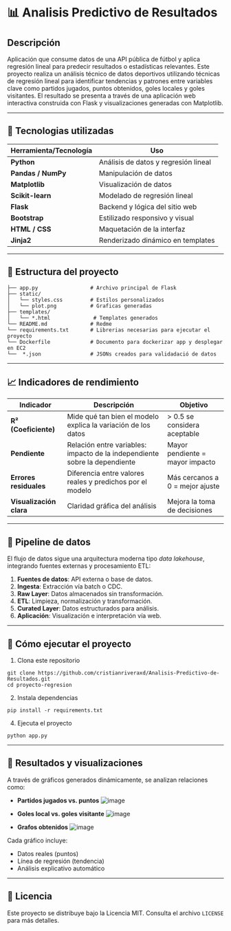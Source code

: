 # 📊 Analisis Predictivo de Resultados
## Descripción 
Aplicación que consume datos de una API pública de fútbol y aplica regresión lineal para predecir resultados o estadísticas relevantes.
Este proyecto realiza un análisis técnico de datos deportivos utilizando técnicas de regresión lineal para identificar tendencias y patrones entre variables clave como partidos jugados, puntos obtenidos, goles locales y goles visitantes. El resultado se presenta a través de una aplicación web interactiva construida con Flask y visualizaciones generadas con Matplotlib.
***
## 🔧 Tecnologias utilizadas 
| Herramienta/Tecnología  | Uso                                    |
| -------------------------- | ---------------------------------------- |
| **Python**         | Análisis de datos y regresión lineal |
| **Pandas / NumPy** | Manipulación de datos                 |
| **Matplotlib**     | Visualización de datos                |
| **Scikit-learn**   | Modelado de regresión lineal          |
| **Flask**          | Backend y lógica del sitio web        |
| **Bootstrap**      | Estilizado responsivo y visual         |
| **HTML / CSS**     | Maquetación de la interfaz            |
| **Jinja2**         | Renderizado dinámico en templates     |
***
## 📁 Estructura del proyecto
```#
├── app.py                 # Archivo principal de Flask
├── static/
│   └── styles.css         # Estilos personalizados
│   └── plot.png           # Graficas generadas
├── templates/
│   └── *.html              # Templates generados
└── README.md              # Redme
└── requirements.txt       # Librerias necesarias para ejecutar el proyecto
└── Dockerfile             # Documento para dockerizar app y desplegar en EC2
└──  *.json                # JSONs creados para validadació de datos

```
***
## 📈 Indicadores de rendimiento
| Indicador                      | Descripción                                                                | Objetivo                         |
| -------------------------------- | ----------------------------------------------------------------------------- | ---------------------------------- |
| **R² (Coeficiente)**    | Mide qué tan bien el modelo explica la variación de los datos             | > 0.5 se considera aceptable     |
| **Pendiente**            | Relación entre variables: impacto de la independiente sobre la dependiente | Mayor pendiente = mayor impacto  |
| **Errores residuales**   | Diferencia entre valores reales y predichos por el modelo                   | Más cercanos a 0 = mejor ajuste |
| **Visualización clara** | Claridad gráfica del análisis                                             | Mejora la toma de decisiones     |
***
## 🔄 Pipeline de datos

El flujo de datos sigue una arquitectura moderna tipo ​*data lakehouse*​, integrando fuentes externas y procesamiento ETL:

1. ​**Fuentes de datos**​: API externa o base de datos.
2. ​**Ingesta**​: Extracción vía batch o CDC.
3. ​**Raw Layer**​: Datos almacenados sin transformación.
4. ​**ETL**​: Limpieza, normalización y transformación.
5. ​**Curated Layer**​: Datos estructurados para análisis.
6. ​**Aplicación**​: Visualización e interpretación vía web.
***
## 🚀 Cómo ejecutar el proyecto

1. Clona este repositorio
```#
git clone https://github.com/cristianriveraxd/Analisis-Predictivo-de-Resultados.git
cd proyecto-regresion
```
2. Instala dependencias
```#
pip install -r requirements.txt
```
4. Ejecuta el proyecto
```#
python app.py
```
***
## 🧠 Resultados y visualizaciones

A través de gráficos generados dinámicamente, se analizan relaciones como:

* **Partidos jugados vs. puntos**
  ![image](https://github.com/user-attachments/assets/51aa05f1-659d-4ac7-9da2-7c7d79697bd8)

* **Goles local vs. goles visitante**
  ![image](https://github.com/user-attachments/assets/6770abf6-ec0f-4e39-b1df-0c86c4a1ebce)

* **Grafos obtenidos**
  ![image](https://github.com/user-attachments/assets/0f4b12ac-2324-4584-a1d0-dafdd3ba3423)


Cada gráfico incluye:

* Datos reales (puntos)
* Línea de regresión (tendencia)
* Análisis explicativo automático

***

## 📜 Licencia

Este proyecto se distribuye bajo la Licencia MIT. Consulta el archivo `LICENSE` para más detalles.
